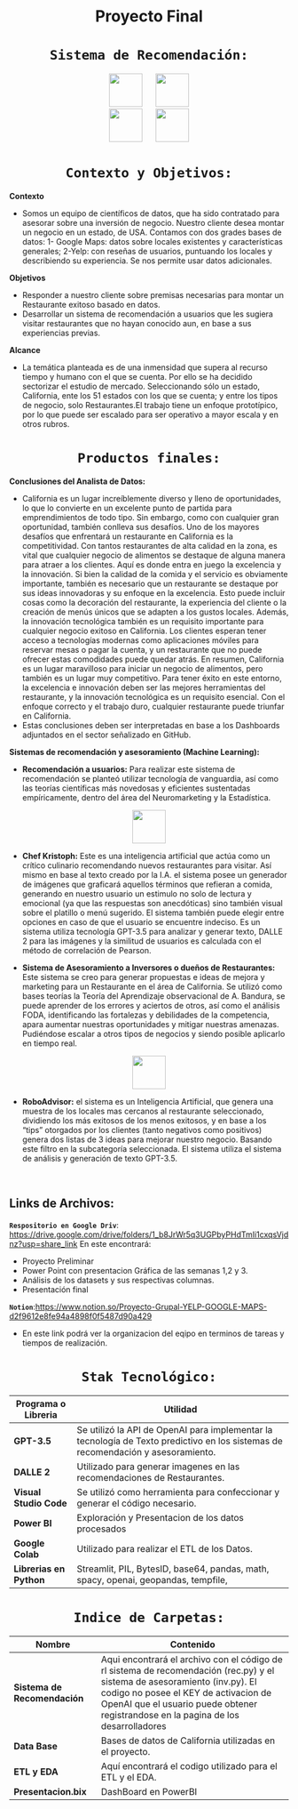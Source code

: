 
 <h1 align=center> Proyecto Final</h1>

 ## <h1 align=center>**`Sistema de Recomendación:`**</h1>


<div style="text-align: center;">
  <p style="display: inline-block; margin: 0 10px;">
    <img src="https://github.com/mrdesautu/Proyecto-Recomendacion-Yelp-Maps/blob/main/source/images%20(7).jpg" height="60" width="60">
  </p>
  <p style="display: inline-block; margin: 0 10px;">
    <img src="https://github.com/mrdesautu/Proyecto-Recomendacion-Yelp-Maps/blob/main/source/descarga.png" height="60" width="60">
  </p>
</div>
<div style="text-align: center;">
  <p style="display: inline-block; margin: 0 10px;">
    <img src="https://github.com/mrdesautu/Proyecto-Recomendacion-Yelp-Maps/blob/main/source/descarga%20(1).png" height="60" width="60">
  </p>
  <p style="display: inline-block; margin: 0 10px;">
    <img src="https://github.com/mrdesautu/Proyecto-Recomendacion-Yelp-Maps/blob/main/source/GMAP.png" height="60" width="60">
  </p>
</div>


 ## <h1 align=center>**`Contexto y Objetivos:`**</h1>
 **Contexto**	
 + Somos un equipo de científicos de datos, que ha sido contratado para asesorar sobre una inversión de negocio. Nuestro cliente desea montar un negocio en un estado, de USA. Contamos con dos grades bases de datos: 1- Google Maps:  datos sobre locales existentes y características generales; 2-Yelp: con reseñas de usuarios, puntuando los locales y describiendo su experiencia. Se nos permite usar datos adicionales.
</h1>

**Objetivos**
+ Responder a nuestro cliente sobre premisas necesarias para montar un Restaurante exitoso basado en datos. 
+ Desarrollar un sistema de recomendación a usuarios que les sugiera visitar restaurantes que no hayan conocido aun, en base a sus experiencias previas. 
</h1>

**Alcance**
+ La temática planteada es de una inmensidad que supera al recurso tiempo y humano con el que se cuenta. Por ello se ha decidido sectorizar el estudio de mercado. Seleccionando sólo un estado, California, ente los 51 estados con los que se cuenta; y entre los tipos de negocio, solo Restaurantes.El trabajo tiene un enfoque prototípico, por lo que puede ser escalado para ser operativo a mayor escala y en otros rubros.

 ## <h1 align=center>**`Productos finales:`**</h1>
 **Conclusiones del Analista de Datos:** 
+ California es un lugar increíblemente diverso y lleno de oportunidades, lo que lo convierte en un excelente punto de partida para emprendimientos de todo tipo. Sin embargo, como con cualquier gran oportunidad, también conlleva sus desafíos.
Uno de los mayores desafíos que enfrentará un restaurante en California es la competitividad. Con tantos restaurantes de alta calidad en la zona, es vital que cualquier negocio de alimentos se destaque de alguna manera para atraer a los clientes.
Aquí es donde entra en juego la excelencia y la innovación. Si bien la calidad de la comida y el servicio es obviamente importante, también es necesario que un restaurante se destaque por sus ideas innovadoras y su enfoque en la excelencia. Esto puede incluir cosas como la decoración del restaurante, la experiencia del cliente o la creación de menús únicos que se adapten a los gustos locales.
Además, la innovación tecnológica también es un requisito importante para cualquier negocio exitoso en California. Los clientes esperan tener acceso a tecnologías modernas como aplicaciones móviles para reservar mesas o pagar la cuenta, y un restaurante que no puede ofrecer estas comodidades puede quedar atrás.
En resumen, California es un lugar maravilloso para iniciar un negocio de alimentos, pero también es un lugar muy competitivo. Para tener éxito en este entorno, la excelencia e innovación deben ser las mejores herramientas del restaurante, y la innovación tecnológica es un requisito esencial. Con el enfoque correcto y el trabajo duro, cualquier restaurante puede triunfar en California.
+ Estas conclusiones deben ser interpretadas en base a los Dashboards adjuntados en el sector señalizado en GitHub. 

**Sistemas de recomendación y asesoramiento (Machine Learning):**
+ **Recomendación a usuarios:** 
Para realizar este sistema de recomendación se planteó utilizar tecnología de vanguardia, así como las teorías científicas más novedosas y eficientes sustentadas empíricamente, dentro del área del Neuromarketing y la Estadística.
<p align="center">
<img src="https://github.com/mrdesautu/Proyecto-Recomendacion-Yelp-Maps/blob/main/source/images%20(1).jpg"  height=60>
</p>

+ **Chef Kristoph:** Este es una inteligencia artificial que actúa como un crítico culinario recomendando nuevos restaurantes para visitar. Así mismo en base al texto creado por la I.A. el sistema posee un generador de imágenes que graficará aquellos términos que refieran a comida, generando en nuestro usuario un estimulo no solo de lectura y emocional (ya que las respuestas son anecdóticas) sino también visual sobre el platillo o menú sugerido. 
El sistema también puede elegir entre opciones en caso de que el usuario se encuentre indeciso. 
Es un sistema utiliza tecnología GPT-3.5 para analizar y generar texto, DALLE 2 para las imágenes y la similitud de usuarios es calculada con el método de correlación de Pearson. 

+ **Sistema de Asesoramiento a Inversores o dueños de Restaurantes:** 
Este sistema se creo para generar propuestas e ideas de mejora y marketing para un Restaurante en el área de California. Se utilizó como bases teorías la Teoría del Aprendizaje observacional de A. Bandura, se puede aprender de los errores y aciertos de otros, así como el análisis FODA, identificando las fortalezas y debilidades de la competencia, apara aumentar nuestras oportunidades y mitigar nuestras amenazas. Pudiéndose escalar a otros tipos de negocios y siendo posible aplicarlo en tiempo real.   
<p align="center">
<img src="https://github.com/mrdesautu/Proyecto-Recomendacion-Yelp-Maps/blob/main/source/images%20(5).jpg"  height=60>
</p>

+ **RoboAdvisor:** el sistema es un Inteligencia Artificial, que genera una muestra de los locales mas cercanos al restaurante seleccionado, dividiendo los más exitosos de los menos exitosos, y en base a los “tips” otorgados por los clientes (tanto negativos como positivos) genera dos listas de 3 ideas para mejorar nuestro negocio. Basando este filtro en la subcategoría seleccionada. 
El sistema utiliza el sistema de análisis y generación de texto GPT-3.5. 

<br/>   

## **Links de Archivos:**

**`Respositorio en Google Driv`**: https://drive.google.com/drive/folders/1_b8JrWr5q3UGPbyPHdTmIi1cxqsVjdnz?usp=share_link
 En este encontrará:
+ Proyecto Preliminar
+ Power Point con presentacion Gráfica de las semanas 1,2 y 3.
+ Análisis de los datasets y sus respectivas columnas. 
+ Presentación final

**`Notion`**:https://www.notion.so/Proyecto-Grupal-YELP-GOOGLE-MAPS-d2f9612e8fe94a4898f0f5487d90a429
+ En este link podrá ver la organizacion del eqipo en terminos de tareas y tiempos de realización. 



 ## <h1 align=center>**`Stak Tecnológico:`**</h1>
| Programa o Libreria | Utilidad |
|----------------|----------|
| **GPT-3.5** |  Se utilizó la API de OpenAI para implementar la tecnología de Texto predictivo en los sistemas de recomendación y asesoramiento. |
| **DALLE 2** | Utilizado para generar imagenes en las recomendaciones de Restaurantes.  |
| **Visual Studio Code** | Se utilizó como herramienta para confeccionar y generar el código necesario. |
| **Power BI** | Exploración y Presentacion de los datos procesados  |
| **Google Colab** | Utilizado para realizar el ETL de los Datos. |
| **Librerias en Python** | Streamlit, PIL, BytesID, base64, pandas, math, spacy, openai, geopandas, tempfile,  |


 ## <h1 align=center>**`Indice de Carpetas:`**</h1>

| Nombre  | Contenido |
|----------------|----------|
| **Sistema de Recomendación** |  Aqui encontrará el archivo con el código de rl sistema de recomendación (rec.py) y el sistema de asesoramiento (inv.py). El codigo no posee el KEY de activacion de OpenAI que el usuario puede obtener registrandose en la pagina de los desarrolladores|
| **Data Base** | Bases de datos de California utilizadas en el proyecto.  |
| **ETL y EDA** | Aquí encontrará el codigo utilizado para el ETL y el EDA. |
| **Presentacion.bix** | DashBoard en PowerBI |

